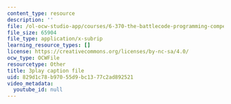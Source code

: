 ```yaml
---
content_type: resource
description: ''
file: /ol-ocw-studio-app/courses/6-370-the-battlecode-programming-competition-january-iap-2013/829d1c78b97055d9bc1377c2ad892521_g2NoQCEgsCM.vtt
file_size: 65904
file_type: application/x-subrip
learning_resource_types: []
license: https://creativecommons.org/licenses/by-nc-sa/4.0/
ocw_type: OCWFile
resourcetype: Other
title: 3play caption file
uid: 829d1c78-b970-55d9-bc13-77c2ad892521
video_metadata:
  youtube_id: null
---
```

